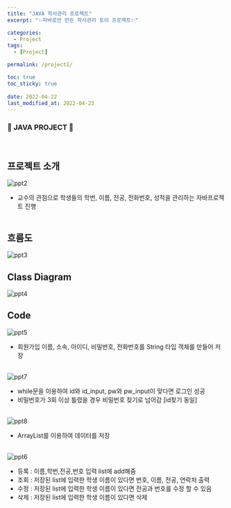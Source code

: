 ```yaml
---
title: "JAVA 학사관리 프로젝트"
excerpt: "✨자바로만 만든 학사관리 토이 프로젝트✨"

categories:
  - Project
tags:
  - [Project]

permalink: /project1/

toc: true
toc_sticky: true
 
date: 2022-04-22
last_modified_at: 2022-04-23
---
```


### 💫 JAVA PROJECT 💫 
<br>

## 프로젝트 소개

![ppt2](https://user-images.githubusercontent.com/97427387/195980737-e673d782-305b-4606-86c0-5a0bc17224af.jpg)

- 교수의 관점으로 학생들의 학번, 이름, 전공, 전화번호, 성적을 관리하는 자바프로젝트 진행
<br><br>

## 흐름도

![ppt3](https://user-images.githubusercontent.com/97427387/195980739-fcb5bec2-128b-43ef-9deb-9b37fa8174db.jpg)

## Class Diagram

![ppt4](https://user-images.githubusercontent.com/97427387/195980745-0e73d223-f984-4bdc-b4de-5ea6a25fccd5.jpg)


## Code

![ppt5](https://user-images.githubusercontent.com/97427387/195980747-f9dab051-d90c-482e-b2e2-02d8cb2bee51.jpg)

- 회원가입 이름, 소속, 아이디, 비밀번호, 전화번호를 String 타입 객체를 만들어 저장
<br><br>


![ppt7](https://user-images.githubusercontent.com/97427387/195980750-ae4f9700-b0a4-4c7a-9752-62ac12d303c9.jpg)

- while문을 이용하여 id와 id_input, pw와 pw_input이 맞다면 로그인 성공
- 비밀번호가 3회 이상 틀렸을 경우 비밀번호 찾기로 넘어감 [id찾기 동일]
<br><br>


![ppt8](https://user-images.githubusercontent.com/97427387/195980752-cd6510da-2be3-48ff-836a-a7bde5c5f66d.jpg)

- ArrayList를 이용하여 데이터를 저장
<br><br>

![ppt6](https://user-images.githubusercontent.com/97427387/195980753-a818be8d-30f0-4634-9380-9639eed618ae.jpg)

- 등록 : 이름,학번,전공,번호 입력 list에 add해줌
- 조회 : 저장된 list에 입력한 학생 이름이 있다면 번호, 이름, 전공, 연락처 출력
- 수정 : 저장된 list에 입력한 학생 이름이 있다면 전공과 번호를 수정 할 수 있음
- 삭제 : 저장된 list에 입력한 학생 이름이 있다면 삭제
<br><br>

